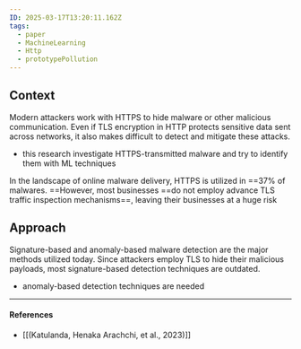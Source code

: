 ```yaml
---
ID: 2025-03-17T13:20:11.162Z
tags:
  - paper
  - MachineLearning
  - Http
  - prototypePollution
---
```

## Context

Modern attackers work with HTTPS to hide malware or other malicious communication. Even if TLS encryption in HTTP protects sensitive data sent across networks, it also makes difficult to detect and mitigate these attacks.
- this research investigate HTTPS-transmitted malware and try to identify them with ML techniques

In the landscape of online malware delivery, HTTPS is utilized in ==37% of malwares. ==However, most businesses ==do not employ advance TLS traffic inspection mechanisms==, leaving their businesses at a huge risk
## Approach

Signature-based and anomaly-based malware detection are the major methods utilized today. Since attackers employ TLS to hide their malicious payloads, most signature-based detection techniques are outdated.
- anomaly-based detection techniques are needed

---
#### References
- [[(Katulanda, Henaka Arachchi, et al., 2023)]]
